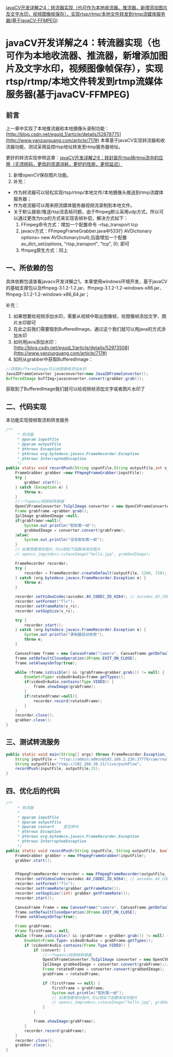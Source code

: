 [javaCV开发详解之4：转流器实现（也可作为本地收流器、推流器，新增添加图片及文字水印，视频图像帧保存），实现rtsp/rtmp/本地文件转发到rtmp流媒体服务器(基于javaCV-FFMPEG)](http://www.yanzuoguang.com/article/717)



# javaCV开发详解之4：转流器实现（也可作为本地收流器、推流器，新增添加图片及文字水印，视频图像帧保存），实现rtsp/rtmp/本地文件转发到rtmp流媒体服务器(基于javaCV-FFMPEG)

## 前言

上一章中实现了本地推流器和本地摄像头录制功能：[http://blog.csdn.net/eguid_1/article/details/52678775](http://www.yanzuoguang.com/article/717#) 本章基于javaCV实现转流器和收流器功能，测试采用监控rtsp地址转发至rtmp服务器地址。

更好的转流实现参照这章：[javaCV开发详解之8：转封装在rtsp转rtmp流中的应用（无须转码，更低的资源消耗，更好的性能，更低延迟）](http://www.yanzuoguang.com/article/717#)

1. 新增openCV保存图片功能。
2. 补充：

- 作为转流器可以轻松实现rtsp/rtmp/本地文件/本地摄像头推送到rtmp流媒体服务器；
- 作为收流器可以用来把流媒体服务器视频流录制到本地文件。
- 关于默认接收/推送rtsp流丢帧问题，由于ffmpeg默认采用udp方式，所以可以通过更改为tcp的方式来实现丢帧补偿，解决方式如下：
  1. FFmpeg命令方式：增加一个配置命令 -rtsp_transport tcp
  2. javacv方式：FFmpegFrameGrabber.java中533行 AVDictionary options= new AVDictionary(null);后面增加一个配置av_dict_set(options, "rtsp_transport", "tcp", 0); 即可
  3. ffmpeg原生方式：同上

## 一、所依赖的包

具体依赖包请查看javacv开发详解之1。本章使用windows环境开发，基于javaCV的基础支撑包以及ffmpeg-3.1.2-1.2.jar、ffmpeg-3.1.2-1.2-windows-x86.jar、ffmpeg-3.1.2-1.2-windows-x86_64.jar；

补充：

1. 如果想要给视频添加水印，需要从视频中取出图像帧，给图像帧添加文字、图片水印即可
2. 在此之前我们需要取到BufferedImage，通过这个我们就可以用java的方式添加水印
3. 如何用java添加水印：[http://blog.csdn.net/eguid_1/article/details/52973508](http://www.yanzuoguang.com/article/717#)
4. 如何从grabber中获取BufferedImage：

```java
//获取BufferedImage可以给图像帧添加水印
Java2DFrameConverter javaconverter=new Java2DFrameConverter();
BufferedImage buffImg=javaconverter.convert(grabber.grab());
```

获取到了BufferedImage我们就可以给视频帧添加文字或者图片水印了

## 二、代码实现

本功能实现按帧取流和转发服务

```java
/**
	 * 转流器
	 * @param inputFile
	 * @param outputFile
	 * @throws Exception
	 * @throws org.bytedeco.javacv.FrameRecorder.Exception
	 * @throws InterruptedException
	 */
public static void recordPush(String inputFile,String outputFile,int v_rs) throws Exception,org.bytedeco.javacv.FrameRecorder.Exception,InterruptedException{
    FrameGrabber grabber =new FFmpegFrameGrabber(inputFile);
    try {
        grabber.start();
    } catch (Exception e) {
        throw e;
    }
    //一个opencv视频帧转换器
    OpenCVFrameConverter.ToIplImage converter = new OpenCVFrameConverter.ToIplImage();
    Frame grabframe =grabber.grab();
    IplImage grabbedImage =null;
    if(grabframe!=null){
        System.out.println("取到第一帧");
        grabbedImage = converter.convert(grabframe);
    }else{
        System.out.println("没有取到第一帧");
    }
    // 如果想要保存图片,可以用如下函数来保存图片
    // opencv_imgcodecs.cvSaveImage("hello.jpg", grabbedImage);

    FrameRecorder recorder;
    try {
        recorder = FrameRecorder.createDefault(outputFile, 1280, 720);
    } catch (org.bytedeco.javacv.FrameRecorder.Exception e) {
        throw e;
    }

    recorder.setVideoCodec(avcodec.AV_CODEC_ID_H264); // avcodec.AV_CODEC_ID_H264
    recorder.setFormat("flv");
    recorder.setFrameRate(v_rs);
    recorder.setGopSize(v_rs);

    try {
        recorder.start();
    } catch (org.bytedeco.javacv.FrameRecorder.Exception e) {
        System.out.println("录制器启动失败");
        throw e;
    }

    CanvasFrame frame = new CanvasFrame("camera", CanvasFrame.getDefaultGamma() / grabber.getGamma());
    frame.setDefaultCloseOperation(JFrame.EXIT_ON_CLOSE);
    frame.setAlwaysOnTop(true);

    while (frame.isVisible() && (grabframe=grabber.grab()) != null) {
        EnumSet<Type> videoOrAudio=frame.getTypes();
        if(videoOrAudio.contains(Type.VIDEO)) {
            frame.showImage(grabframe);
        }
        if(rotatedFrame!=null){
            recorder.record(rotatedFrame);
        }
    }
    recorder.close();
    grabber.close();
}
```

## 三、测试转流服务

```java
public static void main(String[] args) throws FrameRecorder.Exception, FrameGrabber.Exception,InterruptedException{
    String inputFile = "rtsp://admin:admin@192.168.2.236:37779/cam/realmonitor?channel=1&subtype=0";
    String outputFile="rtmp://192.168.30.21/live/pushFlow";
    recordPush(inputFile, outputFile,25);
}
```

## 四、优化后的代码

```java
/**
     * 转流器
     *
     * @param inputFile
     * @param outputFile
     * @param convert    是否转吗
     * @throws Exception
     * @throws org.bytedeco.javacv.FrameRecorder.Exception
     * @throws InterruptedException
     */
public static void recordPush(String inputFile, String outputFile, boolean convert) throws IOException {
    FrameGrabber grabber = new FFmpegFrameGrabber(inputFile);
    grabber.start();


    FFmpegFrameRecorder recorder = new FFmpegFrameRecorder(outputFile, grabber.getImageWidth(), grabber.getImageHeight(), grabber.getAudioChannels());
    recorder.setVideoCodec(avcodec.AV_CODEC_ID_H264); // avcodec.AV_CODEC_ID_H264
    recorder.setFormat("flv");
    recorder.setFrameRate(grabber.getFrameRate());
    recorder.setGopSize((int) grabber.getFrameRate());
    recorder.start();

    CanvasFrame frame = new CanvasFrame("camera", CanvasFrame.getDefaultGamma() / grabber.getGamma());
    frame.setDefaultCloseOperation(JFrame.EXIT_ON_CLOSE);
    frame.setAlwaysOnTop(true);

    Frame grabFrame;
    Frame firstFrame = null;
    while (frame.isVisible() && (grabFrame = grabber.grab()) != null) {
        EnumSet<Frame.Type> videoOrAudio = grabFrame.getTypes();
        if (videoOrAudio.contains(Frame.Type.VIDEO)) {
            if (convert) {
                //一个opencv视频帧转换器
                OpenCVFrameConverter.ToIplImage converter = new OpenCVFrameConverter.ToIplImage();//转换器
                IplImage grabbedImage = converter.convert(grabFrame);//抓取一帧视频并将其转换为图像，至于用这个图像用来做什么？加水印，人脸识别等等自行添加
                Frame rotatedFrame = converter.convert(grabbedImage);
                grabFrame = rotatedFrame;

                if (firstFrame == null) {
                    firstFrame = grabFrame;
                    System.out.println("取到第一帧");
                    // 如果想要保存图片,可以用如下函数来保存图片
                    // opencv_imgcodecs.cvSaveImage("hello.jpg", grabbedImage);
                }
            }

            frame.showImage(grabFrame);
        }
        recorder.record(grabFrame);
    }
    recorder.close();
    grabber.close();
}
```